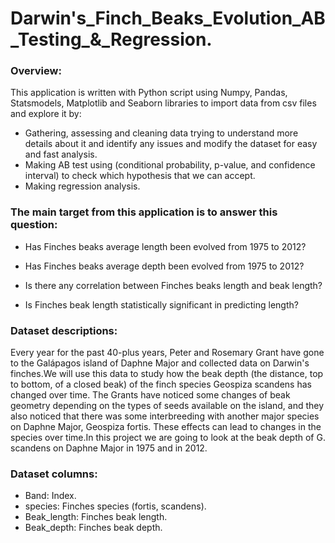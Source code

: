 # Darwin's_Finch_Beaks_Evolution_AB_Testing_&_Regression.

### Overview:

This application is written with Python script using Numpy, Pandas, Statsmodels, Matplotlib and Seaborn libraries to import data from csv files and explore it by:

* Gathering, assessing and cleaning data trying to understand more details about it and identify any issues and modify the dataset for easy and fast analysis.
* Making AB test using (conditional probability, p-value, and confidence interval) to check which hypothesis that we can accept.
* Making regression analysis.


### The main target from this application is to answer this question:

* Has Finches beaks average length been evolved from 1975 to 2012?

* Has Finches beaks average depth been evolved from 1975 to 2012?

* Is there any correlation between Finches beaks length and beak length?

* Is Finches beak length statistically significant in predicting length?


### Dataset descriptions:

 Every year for the past 40-plus years, Peter and Rosemary Grant have gone to the Galápagos island of Daphne Major and collected data on Darwin's finches.We will use this data to study how the beak depth (the distance, top to bottom, of a closed beak) of the finch species Geospiza scandens has changed over time. The Grants have noticed some changes of beak geometry depending on the types of seeds available on the island, and they also noticed that there was some interbreeding with another major species on Daphne Major, Geospiza fortis. These effects can lead to changes in the species over time.In this project we are going to look at the beak depth of G. scandens on Daphne Major in 1975 and in 2012.
 
 
### Dataset columns:

* Band: Index.
* species: Finches species (fortis, scandens).
* Beak_length: Finches beak length.
* Beak_depth: Finches beak depth.
